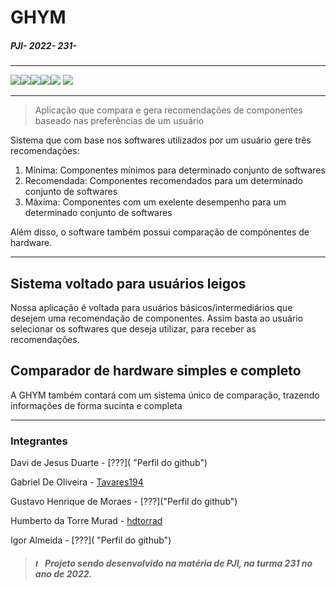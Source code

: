 # GHYM
##### PJI- 2022- 231-


----------------------------------
![](https://img.shields.io/badge/Java-ED8B00?style=for-the-badge&logo=java&logoColor=white)![](https://img.shields.io/badge/MySQL-005C84?style=for-the-badge&logo=mysql&logoColor=white)![](https://img.shields.io/badge/Visual_Studio-5C2D91?style=for-the-badge&logo=visual%20studio&logoColor=white)![](	https://img.shields.io/badge/GitHub-100000?style=for-the-badge&logo=github&logoColor=white)![](	https://img.shields.io/badge/GIT-E44C30?style=for-the-badge&logo=git&logoColor=whitee) ![](https://img.shields.io/badge/Microsoft_Word-2B579A?style=for-the-badge&logo=microsoft-word&logoColor=white)

----------------------------------
> Aplicação que compara e gera recomendações de componentes baseado nas preferências de um usuário

Sistema que com base nos softwares utilizados por um usuário gere três recomendações:
1. Mínima: Componentes mínimos para determinado conjunto de softwares
2. Recomendada: Componentes recomendados para um determinado conjunto de softwares
3. Máxima: Componentes com um exelente desempenho para um determinado conjunto de softwares

Além disso, o software também possui comparação de compónentes de hardware.

----------------------------------
## Sistema voltado para usuários leigos

Nossa aplicação é voltada para usuários básicos/intermediários que desejem uma recomendação de componentes. Assim basta ao usuário selecionar os softwares que deseja utilizar, para receber as recomendações.

## Comparador de hardware simples e completo

A GHYM também contará com um sistema único de comparação, trazendo informações de forma sucinta e completa

----------------------------------
### Integrantes

Davi de Jesus Duarte - [???]( "Perfil do github")

Gabriel De Oliveira - [Tavares194](https://github.com/Tavares194 "Perfil do github")

Gustavo Henrique de Moraes - [???]("Perfil do github")

Humberto da Torre Murad - [hdtorrad](https://github.com/hdtorrad "Perfil do github")

Igor Almeida - [???]( "Perfil do github")

> ##### <img src="IF.svg.png" alt="IF" width="12"/> Projeto sendo desenvolvido na matéria de PJI, na turma 231 no ano de 2022.